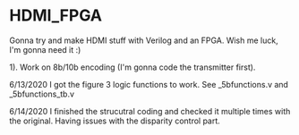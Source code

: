 # HDMI_FPGA
Gonna try and make HDMI stuff with Verilog and an FPGA. Wish me luck, I'm gonna need it :) 

1). Work on 8b/10b encoding (I'm gonna code the transmitter first).

6/13/2020 I got the figure 3 logic functions to work. See _5bfunctions.v and _5bfunctions_tb.v

6/14/2020 I finished the strucutral coding and checked it multiple times with the original. Having issues with the disparity control part.
